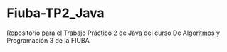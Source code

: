 # Fiuba-TP2_Java
Repositorio para el Trabajo Práctico 2 de Java del curso De Algoritmos y Programación 3 de la FIUBA
